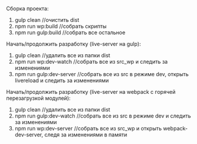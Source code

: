 Сборка проекта:
1) gulp clean //очистить dist
2) npm run wp:build //собрать скрипты
3) npm run gulp:build //собрать все остальное

Начать/продолжить разработку (live-server на gulp):
1) gulp clean //удалить все из папки dist
2) npm run wp:dev-watch //собрать все из src_wp и следить за изменениями
3) npm run gulp:dev-server //собрать все из src в режиме dev, открыть livereload и следить за изменениями

Начать/продолжить разработку (live-server на webpack с горячей перезагрузкой модулей):
1) gulp clean //удалить все из папки dist
2) npm run gulp:dev-watch //собрать все из src в режиме dev и следить за изменениями
3) npm run wp:dev-server //собрать все из src_wp и открыть webpack-dev-server, следя за изменениями в памяти
